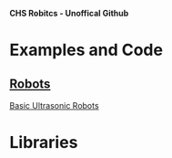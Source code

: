 <strong>CHS Robitcs - Unoffical Github </strong>
<br>
<h1>Examples and Code</h1>
<h2><a href="https://github.com/CHS-robotics/Robots"><strong>Robots</strong></a></h2>
<a href="https://github.com/CHS-robotics/Robots/tree/master/Ultrasonic">Basic Ultrasonic Robots</a>
<br>
<h1>Libraries</h1>
